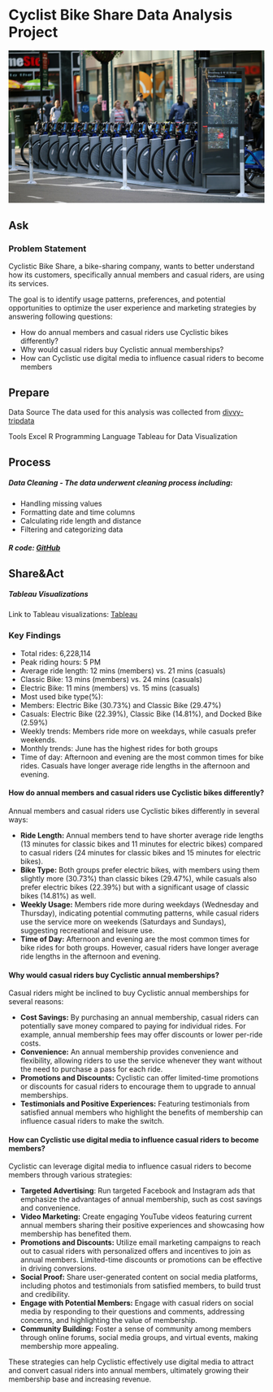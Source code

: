 # Cyclist Bike Share Data Analysis Project

![](screen.jpg)

## Ask
### Problem Statement
Cyclistic Bike Share, a bike-sharing company, wants to better understand how its customers, specifically annual members and casual riders, are using its services.

The goal is to identify usage patterns, preferences, and potential opportunities to optimize the user experience and marketing strategies by answering following questions:

*  How do annual members and casual riders use Cyclistic bikes differently?
*  Why would casual riders buy Cyclistic annual memberships?
*  How can Cyclistic use digital media to influence casual riders to become members

## Prepare

Data Source
The data used for this analysis was collected from [divvy-tripdata](https://divvy-tripdata.s3.amazonaws.com/index.html)

Tools
Excel
R Programming Language
Tableau for Data Visualization

## Process

##### Data Cleaning - The data underwent cleaning process including:

* Handling missing values
* Formatting date and time columns
* Calculating ride length and distance
* Filtering and categorizing data

##### R code: [GitHub](https://github.com/kac123451/R-Cyclist-Google-Capstone/blob/main/Cyclist%20Capstone)

## Share&Act

##### Tableau Visualizations
Link to Tableau visualizations: [Tableau](https://public.tableau.com/views/CyclistDashboardUSA062022-062023/Dashboard22?:language=en-US&publish=yes&:display_count=n&:origin=viz_share_link)

### Key Findings

* Total rides: 6,228,114
* Peak riding hours: 5 PM
* Average ride length: 12 mins (members) vs. 21 mins (casuals)
* Classic Bike: 13 mins (members) vs. 24 mins (casuals)
* Electric Bike: 11 mins (members) vs. 15 mins (casuals)
* Most used bike type(%):
* Members: Electric Bike (30.73%) and Classic Bike (29.47%)
* Casuals: Electric Bike (22.39%), Classic Bike (14.81%), and Docked Bike (2.59%)
* Weekly trends: Members ride more on weekdays, while casuals prefer weekends.
* Monthly trends: June has the highest rides for both groups
* Time of day: Afternoon and evening are the most common times for bike rides. Casuals have longer average ride lengths in the afternoon and evening.



#### How do annual members and casual riders use Cyclistic bikes differently?
Annual members and casual riders use Cyclistic bikes differently in several ways:
* **Ride Length:** Annual members tend to have shorter average ride lengths (13 minutes for classic bikes and 11 minutes for electric bikes) compared to casual riders (24 minutes for classic bikes and 15 minutes for electric bikes).
* **Bike Type:** Both groups prefer electric bikes, with members using them slightly more (30.73%) than classic bikes (29.47%), while casuals also prefer electric bikes (22.39%) but with a significant usage of classic bikes (14.81%) as well.
* **Weekly Usage:** Members ride more during weekdays (Wednesday and Thursday), indicating potential commuting patterns, while casual riders use the service more on weekends (Saturdays and Sundays), suggesting recreational and leisure use.
* **Time of Day:** Afternoon and evening are the most common times for bike rides for both groups. However, casual riders have longer average ride lengths in the afternoon and evening.
#### Why would casual riders buy Cyclistic annual memberships?
Casual riders might be inclined to buy Cyclistic annual memberships for several reasons:
* **Cost Savings:** By purchasing an annual membership, casual riders can potentially save money compared to paying for individual rides. For example, annual membership fees may offer discounts or lower per-ride costs.
* **Convenience:** An annual membership provides convenience and flexibility, allowing riders to use the service whenever they want without the need to purchase a pass for each ride.
* **Promotions and Discounts:** Cyclistic can offer limited-time promotions or discounts for casual riders to encourage them to upgrade to annual memberships.
* **Testimonials and Positive Experiences:** Featuring testimonials from satisfied annual members who highlight the benefits of membership can influence casual riders to make the switch.
#### How can Cyclistic use digital media to influence casual riders to become members?
Cyclistic can leverage digital media to influence casual riders to become members through various strategies:
* **Targeted Advertising**: Run targeted Facebook and Instagram ads that emphasize the advantages of annual membership, such as cost savings and convenience.
* **Video Marketing:** Create engaging YouTube videos featuring current annual members sharing their positive experiences and showcasing how membership has benefited them.
* **Promotions and Discounts:** Utilize email marketing campaigns to reach out to casual riders with personalized offers and incentives to join as annual members. Limited-time discounts or promotions can be effective in driving conversions.
* **Social Proof:** Share user-generated content on social media platforms, including photos and testimonials from satisfied members, to build trust and credibility.
* **Engage with Potential Members:** Engage with casual riders on social media by responding to their questions and comments, addressing concerns, and highlighting the value of membership.
* **Community Building:**  Foster a sense of community among members through online forums, social media groups, and virtual events, making membership more appealing.

These strategies can help Cyclistic effectively use digital media to attract and convert casual riders into annual members, ultimately growing their membership base and increasing revenue.

